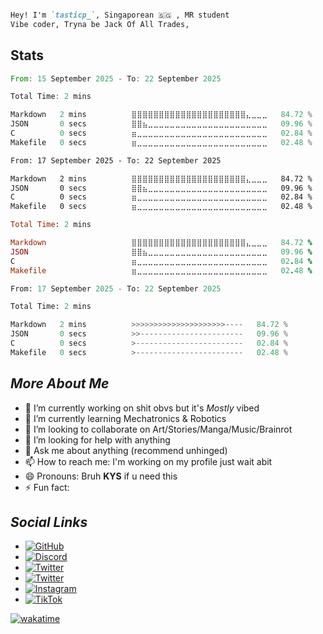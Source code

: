 

```md

Hey! I'm `tasticp_`, Singaporean 🇸🇬 , MR student 
Vibe coder, Tryna be Jack Of All Trades, 

```

## Stats

<!--START_SECTION:wakaTAS-->

```rust
From: 15 September 2025 - To: 22 September 2025

Total Time: 2 mins

Markdown   2 mins          ⣿⣿⣿⣿⣿⣿⣿⣿⣿⣿⣿⣿⣿⣿⣿⣿⣿⣿⣿⣿⣿⣄⣀⣀⣀   84.72 %
JSON       0 secs          ⣿⣿⣦⣀⣀⣀⣀⣀⣀⣀⣀⣀⣀⣀⣀⣀⣀⣀⣀⣀⣀⣀⣀⣀⣀   09.96 %
C          0 secs          ⣶⣀⣀⣀⣀⣀⣀⣀⣀⣀⣀⣀⣀⣀⣀⣀⣀⣀⣀⣀⣀⣀⣀⣀⣀   02.84 %
Makefile   0 secs          ⣶⣀⣀⣀⣀⣀⣀⣀⣀⣀⣀⣀⣀⣀⣀⣀⣀⣀⣀⣀⣀⣀⣀⣀⣀   02.48 %
```

<!--END_SECTION:wakaTAS-->

<!--START_SECTION:wakaTIC-->

```html
From: 17 September 2025 - To: 22 September 2025

Markdown   2 mins          ⣿⣿⣿⣿⣿⣿⣿⣿⣿⣿⣿⣿⣿⣿⣿⣿⣿⣿⣿⣿⣿⣄⣀⣀⣀   84.72 %
JSON       0 secs          ⣿⣿⣦⣀⣀⣀⣀⣀⣀⣀⣀⣀⣀⣀⣀⣀⣀⣀⣀⣀⣀⣀⣀⣀⣀   09.96 %
C          0 secs          ⣶⣀⣀⣀⣀⣀⣀⣀⣀⣀⣀⣀⣀⣀⣀⣀⣀⣀⣀⣀⣀⣀⣀⣀⣀   02.84 %
Makefile   0 secs          ⣶⣀⣀⣀⣀⣀⣀⣀⣀⣀⣀⣀⣀⣀⣀⣀⣀⣀⣀⣀⣀⣀⣀⣀⣀   02.48 %
```

<!--END_SECTION:wakaTIC-->

<!--START_SECTION:wakaP-->

```ruby
Total Time: 2 mins

Markdown                   ⣿⣿⣿⣿⣿⣿⣿⣿⣿⣿⣿⣿⣿⣿⣿⣿⣿⣿⣿⣿⣿⣄⣀⣀⣀   84.72 %
JSON                       ⣿⣿⣦⣀⣀⣀⣀⣀⣀⣀⣀⣀⣀⣀⣀⣀⣀⣀⣀⣀⣀⣀⣀⣀⣀   09.96 %
C                          ⣶⣀⣀⣀⣀⣀⣀⣀⣀⣀⣀⣀⣀⣀⣀⣀⣀⣀⣀⣀⣀⣀⣀⣀⣀   02.84 %
Makefile                   ⣶⣀⣀⣀⣀⣀⣀⣀⣀⣀⣀⣀⣀⣀⣀⣀⣀⣀⣀⣀⣀⣀⣀⣀⣀   02.48 %
```

<!--END_SECTION:wakaP-->

<!--START_SECTION:waka-->

```python
From: 17 September 2025 - To: 22 September 2025

Total Time: 2 mins

Markdown   2 mins          >>>>>>>>>>>>>>>>>>>>>----   84.72 %
JSON       0 secs          >>-----------------------   09.96 %
C          0 secs          >------------------------   02.84 %
Makefile   0 secs          >------------------------   02.48 %
```

<!--END_SECTION:waka-->

## *More About Me*

- 🔭 I’m currently working on shit obvs but it's *Mostly* vibed
- 🌱 I’m currently learning Mechatronics & Robotics
- 👯 I’m looking to collaborate on Art/Stories/Manga/Music/Brainrot
- 🤔 I’m looking for help with anything
- 💬 Ask me about anything (recommend unhinged)
- 📫 How to reach me: I'm working on my profile just wait abit
- 😄 Pronouns: Bruh **KYS** if u need this
- ⚡ Fun fact: 

## *Social Links*

- [![GitHub](https://img.shields.io/badge/GitHub-100000?style=for-the-badge&logo=github&logoColor=white)](https://github.com/tasticp)
- [![Discord](https://img.shields.io/badge/Discord-7289DA?style=for-the-badge&logo=discord&logoColor=white)](https://discord.com/users/757557054880612372)
- [![Twitter](https://img.shields.io/badge/Twitter-1DA1F2?style=for-the-badge&logo=twitter&logoColor=white)](https://twitter.com/_tasticp_) <!-- @99 -->
- [![Twitter](https://img.shields.io/badge/Twitter-1DA1F2?style=for-the-badge&logo=twitter&logoColor=white)](https://twitter.com/tasticp_) <!-- @100 -->
- [![Instagram](https://img.shields.io/badge/Instagram-E4405F?style=for-the-badge&logo=instagram&logoColor=white)](https://www.instagram.com/tasticp_)
- [![TikTok](https://img.shields.io/badge/TikTok-FF0000?style=for-the-badge&logo=tiktok&logoColor=white)](https://www.tiktok.com/@tasticp_)


[![wakatime](https://wakatime.com/badge/user/466afc9d-6f6a-41b2-9b59-1f9396dc0d5d.svg?style=for-the-badge)](https://wakatime.com/badge/user/466afc9d-6f6a-41b2-9b59-1f9396dc0d5d.svg)
<!--https://github.com/marketplace/actions/waka-readme-->
<!--waka time winsurf test-->